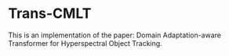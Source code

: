 # Trans-CMLT
This is an implementation of the paper: Domain Adaptation-aware Transformer for Hyperspectral Object Tracking.
